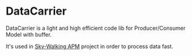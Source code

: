 # DataCarrier
DataCarrier is a light and high efficient code lib for Producer/Consumer Model with buffer.

It's used in [Sky-Walking APM](https://github.com/wu-sheng/sky-walking) project in order to process data fast.


